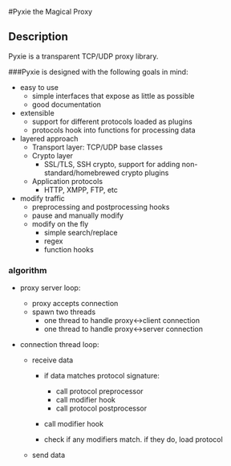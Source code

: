#Pyxie the Magical Proxy

## Description
Pyxie is a transparent TCP/UDP proxy library. 

###Pyxie is designed with the following goals in mind:
- easy to use
  - simple interfaces that expose as little as possible
  - good documentation
- extensible
  - support for different protocols loaded as plugins
  - protocols hook into functions for processing data
- layered approach
  - Transport layer: TCP/UDP base classes
  - Crypto layer
    - SSL/TLS, SSH crypto, support for adding non-standard/homebrewed crypto
      plugins
  - Application protocols
    - HTTP, XMPP, FTP, etc
- modify traffic
  - preprocessing and postprocessing hooks
  - pause and manually modify
  - modify on the fly
    - simple search/replace
    - regex
    - function hooks

### algorithm
- proxy server loop:
  - proxy accepts connection
  - spawn two threads
    - one thread to handle proxy<->client connection
    - one thread to handle proxy<->server connection

- connection thread loop:
  - receive data
    - if data matches protocol signature:
      - call protocol preprocessor
      - call modifier hook
      - call protocol postprocessor
    - call modifier hook

    - check if any modifiers match. if they do, load protocol
  - send data
